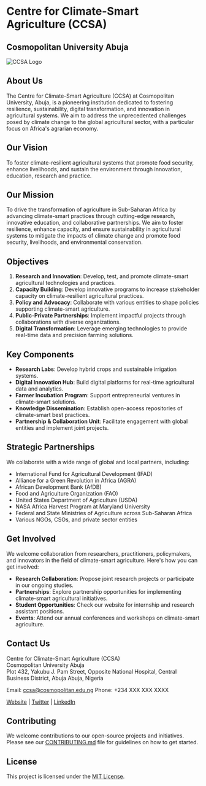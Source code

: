 # Centre for Climate-Smart Agriculture (CCSA)
## Cosmopolitan University Abuja

![CCSA Logo](https://placeholder.svg?height=200&width=200)

## About Us

The Centre for Climate-Smart Agriculture (CCSA) at Cosmopolitan University, Abuja, is a pioneering institution dedicated to fostering resilience, sustainability, digital transformation, and innovation in agricultural systems. We aim to address the unprecedented challenges posed by climate change to the global agricultural sector, with a particular focus on Africa's agrarian economy.

## Our Vision

To foster climate-resilient agricultural systems that promote food security, enhance livelihoods, and sustain the environment through innovation, education, research and practice.

## Our Mission

To drive the transformation of agriculture in Sub-Saharan Africa by advancing climate-smart practices through cutting-edge research, innovative education, and collaborative partnerships. We aim to foster resilience, enhance capacity, and ensure sustainability in agricultural systems to mitigate the impacts of climate change and promote food security, livelihoods, and environmental conservation.

## Objectives

1. **Research and Innovation**: Develop, test, and promote climate-smart agricultural technologies and practices.
2. **Capacity Building**: Develop innovative programs to increase stakeholder capacity on climate-resilient agricultural practices.
3. **Policy and Advocacy**: Collaborate with various entities to shape policies supporting climate-smart agriculture.
4. **Public-Private Partnerships**: Implement impactful projects through collaborations with diverse organizations.
5. **Digital Transformation**: Leverage emerging technologies to provide real-time data and precision farming solutions.

## Key Components

- **Research Labs**: Develop hybrid crops and sustainable irrigation systems.
- **Digital Innovation Hub**: Build digital platforms for real-time agricultural data and analytics.
- **Farmer Incubation Program**: Support entrepreneurial ventures in climate-smart solutions.
- **Knowledge Dissemination**: Establish open-access repositories of climate-smart best practices.
- **Partnership & Collaboration Unit**: Facilitate engagement with global entities and implement joint projects.

## Strategic Partnerships

We collaborate with a wide range of global and local partners, including:

- International Fund for Agricultural Development (IFAD)
- Alliance for a Green Revolution in Africa (AGRA)
- African Development Bank (AfDB)
- Food and Agriculture Organization (FAO)
- United States Department of Agriculture (USDA)
- NASA Africa Harvest Program at Maryland University
- Federal and State Ministries of Agriculture across Sub-Saharan Africa
- Various NGOs, CSOs, and private sector entities

## Get Involved

We welcome collaboration from researchers, practitioners, policymakers, and innovators in the field of climate-smart agriculture. Here's how you can get involved:

- **Research Collaboration**: Propose joint research projects or participate in our ongoing studies.
- **Partnerships**: Explore partnership opportunities for implementing climate-smart agricultural initiatives.
- **Student Opportunities**: Check our website for internship and research assistant positions.
- **Events**: Attend our annual conferences and workshops on climate-smart agriculture.

## Contact Us

Centre for Climate-Smart Agriculture (CCSA)  
Cosmopolitan University Abuja  
Plot 432, Yakubu J. Pam Street, Opposite National Hospital, Central Business District, Abuja
Abuja, Nigeria

Email:  ccsa@cosmopolitan.edu.ng
Phone: +234 XXX XXX XXXX

[Website](http://ccsa.cosmopolitan.edu.ng) | [Twitter](https://twitter.com/CCSA_CUA) | [LinkedIn](https://www.linkedin.com/company/ccsa-cua)

## Contributing

We welcome contributions to our open-source projects and initiatives. Please see our [CONTRIBUTING.md](CONTRIBUTING.md) file for guidelines on how to get started.

## License

This project is licensed under the [MIT License](LICENSE.md).

